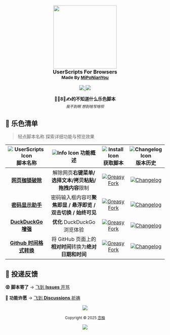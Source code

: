 <h3 align="center">
  <img src="https://onw.cc/mpny-avatar-circle" width="200"/>
  <br/>
  <strong>UserScripts For Browsers</strong>
  <br/>
  <small>Made By <a href="https://onw.cc/mpny">MiPoNianYou</a></small>
</h3>

<p align="center">
  <a href="https://onw.cc/ujs-star">
    <img src="https://onw.cc/ujs-badges-star">
  </a>
  <a href="https://onw.cc/ujs-issues">
    <img src="https://onw.cc/ujs-badges-issues">
  </a>
</p>

<p align="center">
  <strong>🦐🐔8⃣️✍️的不知道什么乐色脚本</strong>
  <br/>
  <small><i>我不到啊 想到啥写啥呗</i></small>
</p>

## 💩 乐色清单

> 轻点脚本名称 探索详细功能与预览效果

| ![UserScripts Icon](https://onw.cc/ujs-icons-js) 脚本名称 | ![Info Icon](https://onw.cc/ujs-icons-readme) 功能概述 | ![Install Icon](https://onw.cc/ujs-icons-fdl) 获取脚本 | ![Changelog Icon](https://onw.cc/ujs-icons-cl) 版本历史 |
|:--:|:--:|:--:|:--:|
| [**网页枷锁破除**](https://onw.cc/ujs-descs-uwl) | 解除网页**右键菜单/选择文本/拷贝粘贴/拖拽内容**限制 | [![Greasy Fork](https://onw.cc/ujs-badges-gfdl)](https://onw.cc/ujs-dl-uwl) | [![Changelog](https://onw.cc/ujs-badges-cl)](https://onw.cc/ujs-cls-uwl) |
| [**密码显示助手**](https://onw.cc/ujs-descs-pr) | 密码输入框内容可**聚焦即显 / 悬浮即览 / 双击切换 / 始终可见** | [![Greasy Fork](https://onw.cc/ujs-badges-gfdl)](https://onw.cc/ujs-dl-pr) | [![Changelog](https://onw.cc/ujs-badges-cl)](https://onw.cc/ujs-cls-pr) |
| [**DuckDuckGo 增强**](https://onw.cc/ujs-descs-ddge) | **优化** DuckDuckGo 浏览体验 | [![Greasy Fork](https://onw.cc/ujs-badges-gfdl)](https://onw.cc/ujs-dl-ddge) | [![Changelog](https://onw.cc/ujs-badges-cl)](https://onw.cc/ujs-cls-ddge) |
| [**Github 时间格式转换**](https://onw.cc/ujs-descs-gtfc) | 将 GitHub 页面上的**相对时间**转换为**绝对日期和时间** | [![Greasy Fork](https://onw.cc/ujs-badges-gfdl)](https://onw.cc/ujs-dl-gtfc) | [![Changelog](https://onw.cc/ujs-badges-cl)](https://onw.cc/ujs-cls-gtfc) |

## 📮 投递反馈

**😡 脚本寄了** → [飞到 **Issues** 开骂]("https://onw.cc/ujs-issues)

**🌠 功能许愿** → [飞到 **Discussions** 祈祷](https://onw.cc/ujs-disc)

<p align="center">
  <img src="https://onw.cc/ujs-images-fl"/>
</p>

<p align="center">
  <small>Copyright © 2025 <a href="https://onw.cc/mpny" target="_blank">念柚</a></small>
</p>

<p align="center">
  <a href="https://onw.cc/ujs-license">
    <img src="https://onw.cc/ujs-badges-license"/>
  </a>
</p>

